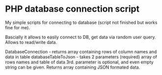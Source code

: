 # PHP database connection script
My simple scripts for connecting to database (script not finished but works fine for me).

Bascially it allows to easily connect to DB, get data via random user query. Allows to read/write data.

DatabaseConnection - returns array containing rows of column names and data in table
databaseTableToJson - takes 2 parameters (required) array of rows names and table of data 3rd. parameter is optional, and even empty string can be given. Returns array containing JSON formated data.
